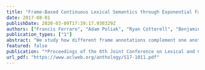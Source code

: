 ```yaml
---
title: "Frame-Based Continuous Lexical Semantics through Exponential Family Tensor Factorization and Semantic Proto-Roles"
date: 2017-08-01
publishDate: 2020-03-09T17:39:17.930329Z
authors: ["Francis Ferraro", "Adam Poliak", "Ryan Cotterell", "Benjamin Van Durme"]
publication_types: ["1"]
abstract: "We study how different frame annotations complement one another when learning continuous lexical semantics. We learn the representations from a tensorized skip-gram model that consistently encodes syntactic-semantic content better, with multiple 10% gains over baselines."
featured: false
publication: "*Proceedings of the 6th Joint Conference on Lexical and Computational Semantics*"
url_pdf: "https://www.aclweb.org/anthology/S17-1011.pdf"
---
```


